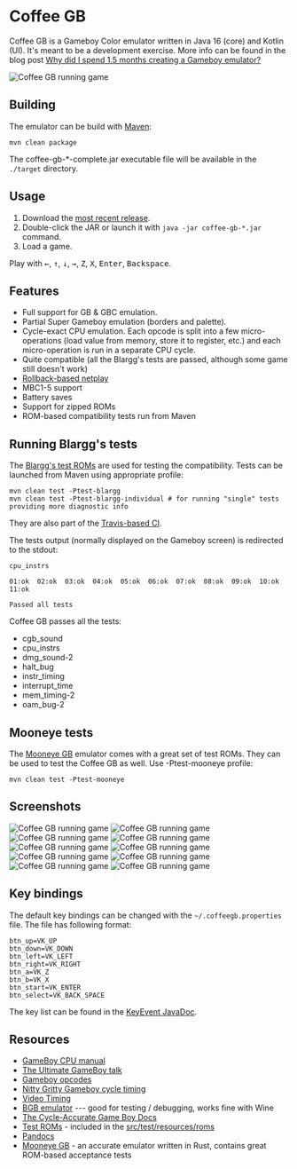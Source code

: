 # Coffee GB

Coffee GB is a Gameboy Color emulator written in Java 16 (core) and Kotlin (UI). It's meant to be a development exercise. More info can be found in the blog post [Why did I spend 1.5 months creating a Gameboy emulator?](http://blog.rekawek.eu/2017/02/09/coffee-gb/)

![Coffee GB running game](doc/tetris.gif)

## Building

The emulator can be build with [Maven](https://maven.apache.org/):

    mvn clean package

The coffee-gb-*-complete.jar executable file will be available in the `./target` directory.

## Usage

1. Download the [most recent release](https://github.com/trekawek/coffee-gb/releases/download/coffee-gb-1.2.0/coffee-gb-1.2.0.jar).
2. Double-click the JAR or launch it with `java -jar coffee-gb-*.jar` command.
3. Load a game.

Play with <kbd>&larr;</kbd>, <kbd>&uarr;</kbd>, <kbd>&darr;</kbd>, <kbd>&rarr;</kbd>, <kbd>Z</kbd>, <kbd>X</kbd>, <kbd>Enter</kbd>, <kbd>Backspace</kbd>.

## Features

* Full support for GB & GBC emulation.
* Partial Super Gameboy emulation (borders and palette).
* Cycle-exact CPU emulation. Each opcode is split into a few micro-operations (load value from memory, store it to register, etc.) and each micro-operation is run in a separate CPU cycle.
* Quite compatible (all the Blargg's tests are passed, although some game still doesn't work)
* [Rollback-based netplay](https://blog.rekawek.eu/2025/07/26/rollback-netplay-gb/) 
* MBC1-5 support
* Battery saves
* Support for zipped ROMs
* ROM-based compatibility tests run from Maven

## Running Blargg's tests

The [Blargg's test ROMs](http://gbdev.gg8.se/wiki/articles/Test_ROMs) are used for testing the compatibility. Tests can be launched from Maven using appropriate profile:

    mvn clean test -Ptest-blargg
    mvn clean test -Ptest-blargg-individual # for running "single" tests providing more diagnostic info

They are also part of the [Travis-based CI](https://travis-ci.org/trekawek/coffee-gb).

The tests output (normally displayed on the Gameboy screen) is redirected to the stdout:

```
cpu_instrs

01:ok  02:ok  03:ok  04:ok  05:ok  06:ok  07:ok  08:ok  09:ok  10:ok  11:ok

Passed all tests
```

Coffee GB passes all the tests:

* cgb_sound
* cpu_instrs
* dmg_sound-2
* halt_bug
* instr_timing
* interrupt_time
* mem_timing-2
* oam_bug-2

## Mooneye tests

The [Mooneye GB](https://github.com/Gekkio/mooneye-gb) emulator comes with a great set of test ROMs. They can be used to test the Coffee GB as well. Use -Ptest-mooneye profile:

    mvn clean test -Ptest-mooneye

## Screenshots

![Coffee GB running game](doc/screenshot1.png)
![Coffee GB running game](doc/screenshot2.png)
![Coffee GB running game](doc/screenshot3.png)
![Coffee GB running game](doc/screenshot4.png)
![Coffee GB running game](doc/screenshot5.png)
![Coffee GB running game](doc/screenshot6.png)
![Coffee GB running game](doc/screenshot7.png)
![Coffee GB running game](doc/screenshot8.png)
![Coffee GB running game](doc/screenshot9.png)
![Coffee GB running game](doc/screenshot10.png)

## Key bindings

The default key bindings can be changed with the `~/.coffeegb.properties` file. The file has following format:

```
btn_up=VK_UP
btn_down=VK_DOWN
btn_left=VK_LEFT
btn_right=VK_RIGHT
btn_a=VK_Z
btn_b=VK_X
btn_start=VK_ENTER
btn_select=VK_BACK_SPACE
```

The key list can be found in the [KeyEvent JavaDoc](https://docs.oracle.com/javase/10/docs/api/java/awt/event/KeyEvent.html#field.summary).

## Resources

* [GameBoy CPU manual](http://marc.rawer.de/Gameboy/Docs/GBCPUman.pdf)
* [The Ultimate GameBoy talk](https://www.youtube.com/watch?v=HyzD8pNlpwI)
* [Gameboy opcodes](http://pastraiser.com/cpu/gameboy/gameboy_opcodes.html)
* [Nitty Gritty Gameboy cycle timing](http://blog.kevtris.org/blogfiles/Nitty%20Gritty%20Gameboy%20VRAM%20Timing.txt)
* [Video Timing](https://github.com/jdeblese/gbcpu/wiki/Video-Timing)
* [BGB emulator](http://bgb.bircd.org/) --- good for testing / debugging, works fine with Wine
* [The Cycle-Accurate Game Boy Docs](https://github.com/AntonioND/giibiiadvance/tree/master/docs)
* [Test ROMs](http://slack.net/~ant/old/gb-tests/) - included in the [src/test/resources/roms](src/test/resources/roms)
* [Pandocs](http://bgb.bircd.org/pandocs.htm)
* [Mooneye GB](https://github.com/Gekkio/mooneye-gb) - an accurate emulator written in Rust, contains great ROM-based acceptance tests

